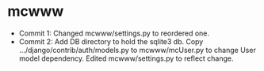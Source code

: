 # mcwww
- Commit 1: Changed mcwww/settings.py to reordered one.
- Commit 2: Add DB directory to hold the sqlite3 db.
  	    Copy .../django/contrib/auth/models.py to mcwww/mcUser.py 
  	    to change User model dependency.
	    Edited mcwww/settings.py to reflect change.
